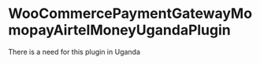 # WooCommercePaymentGatewayMomopayAirtelMoneyUgandaPlugin
There is a need for this plugin in Uganda
